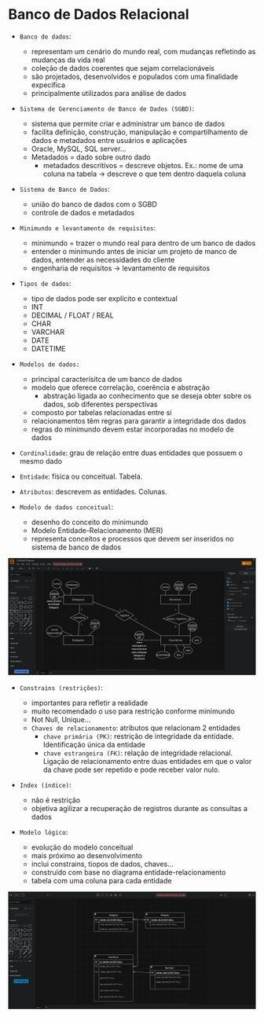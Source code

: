 # Banco de Dados Relacional

- `Banco de dados`:
  - representam um cenário do mundo real, com mudanças refletindo as mudanças da vida real
  - coleção de dados coerentes que sejam correlacionáveis
  - são projetados, desenvolvidos e populados com uma finalidade expecífica
  - principalmente utilizados para análise de dados

- `Sistema de Gerenciamento de Banco de Dados (SGBD)`:
  - sistema que permite criar e administrar um banco de dados
  - facilita definição, construção, manipulação e compartilhamento de dados e metadados entre usuários e aplicações
  - Oracle, MySQL, SQL server...
  - Metadados = dado sobre outro dado
    - metadados descritivos = descreve objetos. Ex.: nome de uma coluna na tabela -> descreve o que tem dentro daquela coluna

- `Sistema de Banco de Dados`:  
  - união do banco de dados com o SGBD
  - controle de dados e metadados

- `Minimundo e levantamento de requisitos`:
  - minimundo = trazer o mundo real para dentro de um banco de dados
  - entender o minimundo antes de iniciar um projeto de manco de dados, entender as necessidades do cliente
  - engenharia de requisitos -> levantamento de requisitos

- `Tipos de dados`:
  - tipo de dados pode ser explícito e contextual
  - INT
  - DECIMAL / FLOAT / REAL
  - CHAR
  - VARCHAR
  - DATE
  - DATETIME

- `Modelos de dados:`
  - principal caracterísitca de um banco de dados
  - modelo que oferece correlação, coerência e abstração
    - abstração ligada ao conhecimento que se deseja obter sobre os dados, sob diferentes perspectivas
  - composto por tabelas relacionadas entre si
  - relacionamentos têm regras para garantir a integridade dos dados
  - regras do minimundo devem estar incorporadas no modelo de dados

- `Cordinalidade`: grau de relação entre duas entidades que possuem o mesmo dado
- `Entidade`: física ou conceitual. Tabela.
- `Atributos`: descrevem as entidades. Colunas.

- `Modelo de dados conceitual`:
  - desenho do conceito do minimundo
  - Modelo Entidade-Relacionamento (MER)
  - representa conceitos e processos que devem ser inseridos no sistema de banco de dados

![<Modelo Entidade-Relacionamento (MER)>](<modelo-conceitual-exercicio.png>)

- `Constrains (restrições)`:
  - importantes para refletir a realidade
  - muito recomendado o uso para restrição conforme minimundo
  - Not Null, Unique...
  - `Chaves de relacionamento`: atributos que relacionam 2 entidades
    - `chave primária (PK)`: restrição de integridade da entidade. Identificação única da entidade
    - `chave estrangeira (FK)`: relação de integridade relacional. Ligação de relacionamento entre duas entidades em que o valor da chave pode ser repetido e pode receber valor nulo.

- `Index (índice)`:
  - não é restrição
  - objetiva agilizar a recuperação de registros durante as consultas a dados

- `Modelo lógico`:
  - evolução do modelo conceitual
  - mais próximo ao desenvolvimento
  - inclui constrains, tiopos de dados, chaves...
  - construído com base no diagrama entidade-relacionamento
  - tabela com uma coluna para cada entidade

![<Modelo Lógico>](<modelo-logico.png>)
